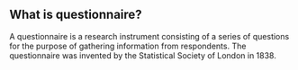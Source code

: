 ## What is questionnaire?
A questionnaire is a research instrument consisting of a series of questions for the purpose of gathering information from respondents. The questionnaire was invented by the Statistical Society of London in 1838.
